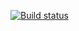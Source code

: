 [![Build status](https://ci.appveyor.com/api/projects/status/f5y22rn765x4xlfn?svg=true)](https://ci.appveyor.com/project/victor-balandin/automationhw2-3)
